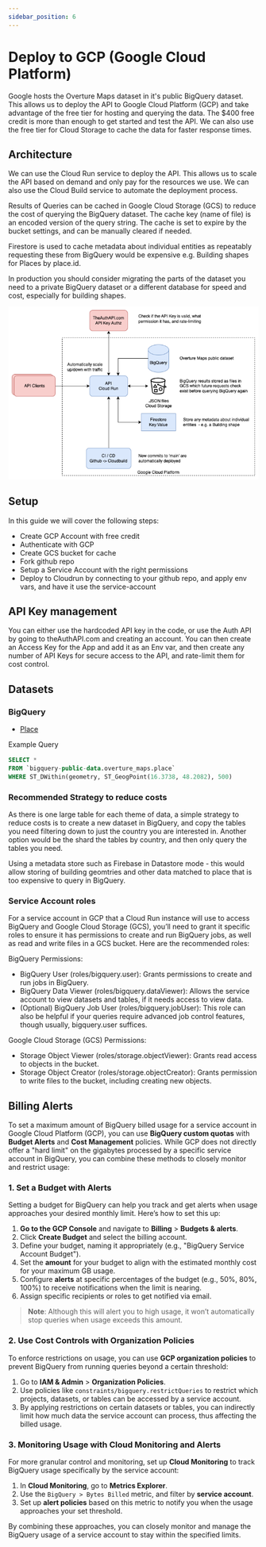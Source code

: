 ```yaml
---
sidebar_position: 6
---
```


# Deploy to GCP (Google Cloud Platform)

Google hosts the Overture Maps dataset in it's public BigQuery dataset. This allows us to deploy the API to Google Cloud Platform (GCP) and take advantage of the free tier for hosting and querying the data. The $400 free credit is more than enough to get started and test the API. We can also use the free tier for Cloud Storage to cache the data for faster response times.

## Architecture

We can use the Cloud Run service to deploy the API. This allows us to scale the API based on demand and only pay for the resources we use. We can also use the Cloud Build service to automate the deployment process.

Results of Queries can be cached in Google Cloud Storage (GCS) to reduce the cost of querying the BigQuery dataset. The cache key (name of file) is an encoded version of the query string. The cache is set to expire by the bucket settings, and can be manually cleared if needed.

Firestore is used to cache metadata about individual entities as repeatably requesting these from BigQuery would be expensive e.g. Building shapes for Places by place.id.

In production you should consider migrating the parts of the dataset you need to a private BigQuery dataset or a different database for speed and cost, especially for building shapes.

![GCP Architecture](OvertureMaps-API-gcp-architecture.png)

## Setup

In this guide we will cover the following steps:

- Create GCP Account with free credit
- Authenticate with GCP
- Create GCS bucket for cache
- Fork github repo
- Setup a Service Account with the right permissions
- Deploy to Cloudrun by connecting to your github repo, and apply env vars, and have it use the service-account

## API Key management

You can either use the hardcoded API key in the code, or use the Auth API by going to theAuthAPI.com and creating an account. You can then create an Access Key for the App and add it as an Env var, and then create any number of API Keys for secure access to the API, and rate-limit them for cost control.

## Datasets

### BigQuery

- [Place](https://console.cloud.google.com/bigquery?project=bigquery-public-data&p=bigquery-public-data&d=overture_maps&t=place&page=table)

Example Query

```SQL
SELECT *
FROM `bigquery-public-data.overture_maps.place`
WHERE ST_DWithin(geometry, ST_GeogPoint(16.3738, 48.2082), 500)
```

### Recommended Strategy to reduce costs

As there is one large table for each theme of data, a simple strategy to reduce costs is to create a new dataset in BigQuery, and copy the tables you need filtering down to just the country you are interested in. Another option would be the shard the tables by country, and then only query the tables you need.

Using a metadata store such as Firebase in Datastore mode - this would allow storing of building geomtries and other data matched to place that is too expensive to query in BigQuery.

### Service Account roles

For a service account in GCP that a Cloud Run instance will use to access BigQuery and Google Cloud Storage (GCS), you’ll need to grant it specific roles to ensure it has permissions to create and run BigQuery jobs, as well as read and write files in a GCS bucket. Here are the recommended roles:

BigQuery Permissions:

- BigQuery User (roles/bigquery.user): Grants permissions to create and run jobs in BigQuery.
- BigQuery Data Viewer (roles/bigquery.dataViewer): Allows the service account to view datasets and tables, if it needs access to view data.
- (Optional) BigQuery Job User (roles/bigquery.jobUser): This role can also be helpful if your queries require advanced job control features, though usually, bigquery.user suffices.

Google Cloud Storage (GCS) Permissions:

- Storage Object Viewer (roles/storage.objectViewer): Grants read access to objects in the bucket.
- Storage Object Creator (roles/storage.objectCreator): Grants permission to write files to the bucket, including creating new objects.


## Billing Alerts

To set a maximum amount of BigQuery billed usage for a service account in Google Cloud Platform (GCP), you can use **BigQuery custom quotas** with **Budget Alerts** and **Cost Management** policies. While GCP does not directly offer a "hard limit" on the gigabytes processed by a specific service account in BigQuery, you can combine these methods to closely monitor and restrict usage:

### 1. Set a Budget with Alerts

Setting a budget for BigQuery can help you track and get alerts when usage approaches your desired monthly limit. Here’s how to set this up:

1. **Go to the GCP Console** and navigate to **Billing** > **Budgets & alerts**.
2. Click **Create Budget** and select the billing account.
3. Define your budget, naming it appropriately (e.g., "BigQuery Service Account Budget").
4. Set the **amount** for your budget to align with the estimated monthly cost for your maximum GB usage.
5. Configure **alerts** at specific percentages of the budget (e.g., 50%, 80%, 100%) to receive notifications when the limit is nearing.
6. Assign specific recipients or roles to get notified via email.

> **Note**: Although this will alert you to high usage, it won’t automatically stop queries when usage exceeds this amount.

### 2. Use Cost Controls with Organization Policies

To enforce restrictions on usage, you can use **GCP organization policies** to prevent BigQuery from running queries beyond a certain threshold:

1. Go to **IAM & Admin** > **Organization Policies**.
2. Use policies like `constraints/bigquery.restrictQueries` to restrict which projects, datasets, or tables can be accessed by a service account. 
3. By applying restrictions on certain datasets or tables, you can indirectly limit how much data the service account can process, thus affecting the billed usage.

### 3. Monitoring Usage with Cloud Monitoring and Alerts

For more granular control and monitoring, set up **Cloud Monitoring** to track BigQuery usage specifically by the service account:

1. In **Cloud Monitoring**, go to **Metrics Explorer**.
2. Use the `BigQuery > Bytes Billed` metric, and filter by **service account**.
3. Set up **alert policies** based on this metric to notify you when the usage approaches your set threshold.

By combining these approaches, you can closely monitor and manage the BigQuery usage of a service account to stay within the specified limits.